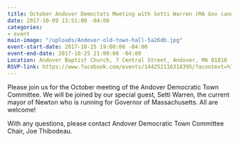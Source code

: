 ```yaml
---
title: October Andover Democtats Meeting with Setti Warren (MA Gov candidate)
date: 2017-10-09 13:51:00 -04:00
categories:
- event
main-image: "/uploads/Andover-old-town-hall-5a26db.jpg"
event-start-date: 2017-10-25 19:00:00 -04:00
event-end-date: 2017-10-25 21:00:00 -04:00
Location: Andover Baptist Church, 7 Central Street, Andover, MA 01810
RSVP-link: https://www.facebook.com/events/144252116314395/?acontext=%7B%22source%22%3A4%2C%22action_history%22%3A%22null%22%7D&source=4&action_history=null
---
```


Please join us for the October meeting of the Andover Democratic Town Committee. We will be joined by our special guest, Setti Warren, the current mayor of Newton who is running for Governor of Massachusetts. All are welcome!

With any questions, please contact Andover Democratic Town Committee Chair, Joe Thibodeau.